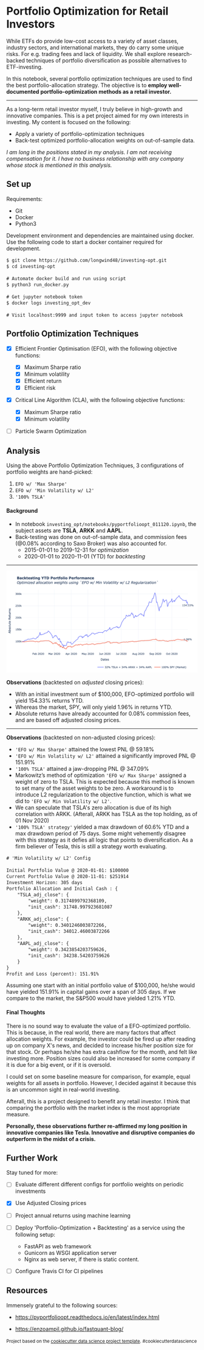 Portfolio Optimization for Retail Investors
==============================

While ETFs do provide low-cost access to a variety of asset classes, industry sectors, and international markets, they do carry some unique risks.  For e.g. trading fees and lack of liquidity. We shall explore  research-backed techniques of portfolio diversification as possible alternatives to ETF-investing.

In this notebook, several portfolio optimization techniques are used  to find the best portfolio-allocation strategy. The objective is to **employ well-documented portfolio-optimization methods as a retail investor.**

---

As a long-term retail investor myself, I truly believe in high-growth and innovative companies. This is a pet project aimed for my own interests in investing. My content is focused on the following:

- Apply a variety of portfolio-optimization techniques
- Back-test optimized portfolio-allocation weights on out-of-sample data.

*I am long in the positions stated in my analysis. I am not receiving compensation for it. I have no business relationship with any company whose stock is mentioned in this analysis.*



## Set up

Requirements:

- Git
- Docker
- Python3

Development environment and dependencies are maintained using docker.  Use the following code to start a docker container required for development.

```shell
$ git clone https://github.com/longwind48/investing-opt.git
$ cd investing-opt

# Automate docker build and run using script
$ python3 run_docker.py

# Get jupyter notebook token
$ docker logs investing_opt_dev

# Visit localhost:9999 and input token to access jupyter notebook

```



## Portfolio Optimization Techniques

- [x] Efficient Frontier Optimisation (EFO), with the following objective functions:
  - [x] Maximum Sharpe ratio
  - [x] Minimum volatility
  - [x] Efficient return
  - [x] Efficient risk
- [x] Critical Line Algorithm (CLA), with the following objective functions:
  - [x] Maximum Sharpe ratio
  - [x] Minimum volatility
- [ ] Particle Swarm Optimization



## Analysis

Using the above Portfolio Optimization Techniques, 3 configurations of portfolio weights are hand-picked:

1. `EFO w/ 'Max Sharpe'`
2. `EFO w/ 'Min Volatility w/ L2'`
3. `'100% TSLA'`



#### Background

- In notebook `investing_opt/notebooks/pyportfolioopt_011120.ipynb`, the subject assets are **TSLA**, **ARKK** and **AAPL**.  
- Back-testing was done on out-of-sample data, and commission fees (@0.08% according to Saxo Broker) was also accounted for.
  - 2015-01-01 to 2019-12-31 for *optimization*
  - 2020-01-01 to 2020-11-01 (YTD) for *backtesting*

---

![absolute returns chart](https://github.com/longwind48/investing-opt/blob/main/investing_opt/reports/figures/ytd_portfolio_perf_efo_min_vol_l2_011120.png)

**Observations** (backtested on *adjusted* closing prices):

- With an initial investment sum of $100,000, EFO-optimized portfolio will yield 154.33% returns YTD.
- Whereas the market, SPY, will only yield 1.96% in returns YTD.
- Absolute returns have already accounted for 0.08% commission fees, and are based off adjusted closing prices. 

---

**Observations** (backtested on non-adjusted closing prices):

- `'EFO w/ Max Sharpe'` attained the lowest PNL @ 59.18%
- `'EFO w/ Min Volatility w/ L2'` attained a significantly improved PNL @ 151.91%
- `'100% TSLA'` attained a jaw-dropping PNL @ 347.09%
- Markowitz’s method of optimization `'EFO w/ Max Sharpe'` assigned a weight of zero to TSLA. This is expected because this method is known to set many of the asset weights to be zero. A workaround is to introduce L2 regularization to the objective function, which is what we did to `'EFO w/ Min Volatility w/ L2'`.
- We can speculate that TSLA's zero allocation is due of its high correlation with ARKK. (Afterall, ARKK has TSLA as the top holding, as of 01 Nov 2020)
- `'100% TSLA' strategy'` yielded a max drawdown of 60.6% YTD and a max drawdown period of 75 days. Some might vehemently disagree with this strategy as it defies all logic that points to diversification. As a firm believer of Tesla, this is still a strategy worth evaluating.

 

```
# 'Min Volatility w/ L2' Config

Initial Portfolio Value @ 2020-01-01: $100000
Current Portfolio Value @ 2020-11-01: $251914
Investment Horizon: 305 days
Portfolio Allocation and Initial Cash : {
    "TSLA_adj_close": {
        "weight": 0.3174899792368109,
        "init_cash": 31748.997923681087
    },
    "ARKK_adj_close": {
        "weight": 0.3401246003872266,
        "init_cash": 34012.46003872266
    },
    "AAPL_adj_close": {
        "weight": 0.3423854203759626,
        "init_cash": 34238.54203759626
    }
}
Profit and Loss (percent): 151.91%
```



Assuming one start with an initial portfolio value of $100,000, he/she would have yielded 151.91% in capital gains over a span of 305 days. If we compare to the market, the S&P500 would have yielded 1.21% YTD. 

#### Final Thoughts

There is no sound way to evaluate the value of a EFO-optimized portfolio. This is because, in the real world, there are many factors that affect allocation weights. For example, the investor could be fired up after reading up on company X's news, and decided to increase his/her position size for that stock. Or perhaps he/she has extra cashflow for the month, and felt like investing more. Position sizes could also be increased for some company if it is due for a big event, or if it is oversold. 

I could set on some baseline measure for comparison, for example, equal weights for all assets in portfolio. However, I decided against it because this is an uncommon sight in real-world investing. 

Afterall, this is a project designed to benefit any retail investor. I think that comparing the portfolio with the market index is the most appropriate measure. 

**Personally, these observations further re-affirmed my long position in innovative companies like Tesla. Innovative and disruptive companies do outperform in the midst of a crisis.** 

## Further Work

Stay tuned for more:

- [ ] Evaluate different different configs for portfolio weights on periodic investments
- [x] Use Adjusted Closing prices
- [ ] Project annual returns using machine learning
- [ ] Deploy 'Portfolio-Optimization + Backtesting' as a service using the following setup:
  - FastAPI as web framework
  - Gunicorn as WSGI application server
  - Nginx as web server, if there is static content.
- [ ] Configure Travis CI for CI pipelines



## Resources

Immensely grateful to the following sources:

- https://pyportfolioopt.readthedocs.io/en/latest/index.html

- https://enzoampil.github.io/fastquant-blog/

<p><small>Project based on the <a target="_blank" href="https://drivendata.github.io/cookiecutter-data-science/">cookiecutter data science project template</a>. #cookiecutterdatascience</small></p>